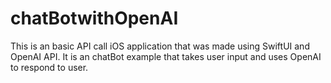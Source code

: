 # chatBotwithOpenAI
This is an basic API call iOS application that was made using SwiftUI and OpenAI API. It is an chatBot example that takes user input and uses OpenAI to respond to user.
